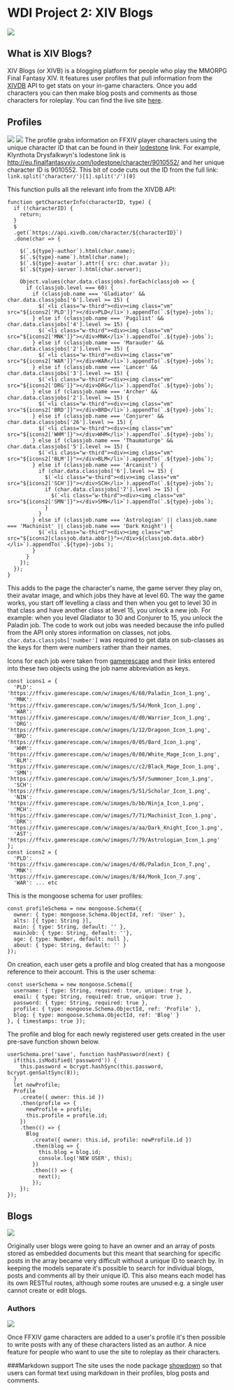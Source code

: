 # WDI Project 2: XIV Blogs 
![](https://cloud.githubusercontent.com/assets/25905279/25563964/313ac7d4-2da0-11e7-98fd-7185d290af61.png)

## What is XIV Blogs?
XIV Blogs (or XIVB) is a blogging platform for people who play the MMORPG Final Fantasy XIV. It features user profiles that pull information from the [XIVDB](http://xivdb.com/) API to get stats on your in-game characters. Once you add characters you can then make blog posts and comments as those characters for roleplay. You can find the live site [here](https://cryptic-waters-59869.herokuapp.com/). 

## Profiles 
![](https://cloud.githubusercontent.com/assets/25905279/25565244/9ef7e23c-2dbb-11e7-8e4f-ee7aaba75e44.png)
![](https://cloud.githubusercontent.com/assets/25905279/25565267/05b6d9c4-2dbc-11e7-90a3-7f53f410785b.png)
The profile grabs information on FFXIV player characters using the unique character ID that can be found in their [lodestone](http://na.finalfantasyxiv.com/lodestone/) link. For example, Klynthota Drysfalkwyn's lodestone link is http://eu.finalfantasyxiv.com/lodestone/character/9010552/ and her unique character ID is 9010552. This bit of code cuts out the ID from the full link: 
```link.split('character/')[1].split('/')[0]```

This function pulls all the relevant info from the XIVDB API: 

```
function getCharacterInfo(characterID, type) {
  if (!characterID) {
    return;
  }
  $
  .get(`https://api.xivdb.com/character/${characterID}`)
  .done(char => {

    $(`.${type}-author`).html(char.name);
    $(`.${type}-name`).html(char.name);
    $(`.${type}-avatar`).attr({ src: char.avatar });
    $(`.${type}-server`).html(char.server);

    Object.values(char.data.classjobs).forEach(classjob => {
      if (classjob.level === 60) {
        if (classjob.name === 'Gladiator' && char.data.classjobs['6'].level >= 15) {
          $(`<li class="w-third"><div><img class="vm"  src="${icons2['PLD']}"></div>PLD</li>`).appendTo(`.${type}-jobs`);
        } else if (classjob.name === 'Pugilist' && char.data.classjobs['4'].level >= 15) {
          $(`<li class="w-third"><div><img class="vm"  src="${icons2['MNK']}"></div>MNK</li>`).appendTo(`.${type}-jobs`);
        } else if (classjob.name === 'Marauder' && char.data.classjobs['2'].level >= 15) {
          $(`<li class="w-third"><div><img class="vm" src="${icons2['WAR']}"></div>WAR</li>`).appendTo(`.${type}-jobs`);
        } else if (classjob.name === 'Lancer' && char.data.classjobs['3'].level >= 15) {
          $(`<li class="w-third"><div><img class="vm"  src="${icons2['DRG']}"></div>DRG</li>`).appendTo(`.${type}-jobs`);
        } else if (classjob.name === 'Archer' && char.data.classjobs['2'].level >= 15) {
          $(`<li class="w-third"><div><img class="vm"  src="${icons2['BRD']}"></div>BRD</li>`).appendTo(`.${type}-jobs`);
        } else if (classjob.name === 'Conjurer' && char.data.classjobs['26'].level >= 15) {
          $(`<li class="w-third"><div><img class="vm"  src="${icons2['WHM']}"></div>WHM</li>`).appendTo(`.${type}-jobs`);
        } else if (classjob.name === 'Thaumaturge' && char.data.classjobs['5'].level >= 15) {
          $(`<li class="w-third"><div><img class="vm"  src="${icons2['BLM']}"></div>BLM</li>`).appendTo(`.${type}-jobs`);
        } else if (classjob.name === 'Arcanist') {
          if (char.data.classjobs['6'].level >= 15) {
            $(`<li class="w-third"><div><img class="vm"  src="${icons2['SCH']}"></div>SCH</li>`).appendTo(`.${type}-jobs`);
            if (char.data.classjobs['7'].level >= 15) {
              $(`<li class="w-third"><div><img class="vm"  src="${icons2['SMN']}"></div>SMN</li>`).appendTo(`.${type}-jobs`);
            }
          }
        } else if (classjob.name === 'Astrologian' || classjob.name === 'Machinist' || classjob.name === 'Dark Knight') {
          $(`<li class="w-third"><div><img class="vm"  src="${icons2[classjob.data.abbr]}"></div>${classjob.data.abbr}</li>`).appendTo(`.${type}-jobs`);
        }
      }
    });
  });
}
```

This adds to the page the character's name, the game server they play on, their avatar image, and which jobs they have at level 60. The way the game works, you start off levelling a class and then when you get to level 30 in that class and have another class at level 15, you unlock a new job. For example: when you level Gladiator to 30 and Conjurer to 15, you unlock the Paladin job. The code to work out jobs was needed because the info pulled from the API only stores information on classes, not jobs. `char.data.classjobs['number']` was required to get data on sub-classes as the keys for them were numbers rather than their names.

Icons for each job were taken from [gamerescape](https://ffxiv.gamerescape.com/wiki/Dictionary_of_Icons) and their links entered into these two objects using the job name abbreviation as keys. 

```
const icons1 = {
  'PLD': 'https://ffxiv.gamerescape.com/w/images/6/68/Paladin_Icon_1.png',
  'MNK': 'https://ffxiv.gamerescape.com/w/images/5/54/Monk_Icon_1.png',
  'WAR': 'https://ffxiv.gamerescape.com/w/images/d/d0/Warrior_Icon_1.png',
  'DRG': 'https://ffxiv.gamerescape.com/w/images/1/12/Dragoon_Icon_1.png',
  'BRD': 'https://ffxiv.gamerescape.com/w/images/0/05/Bard_Icon_1.png',
  'WHM': 'https://ffxiv.gamerescape.com/w/images/0/08/White_Mage_Icon_1.png',
  'BLM': 'https://ffxiv.gamerescape.com/w/images/c/c2/Black_Mage_Icon_1.png',
  'SMN': 'https://ffxiv.gamerescape.com/w/images/5/5f/Summoner_Icon_1.png',
  'SCH': 'https://ffxiv.gamerescape.com/w/images/5/51/Scholar_Icon_1.png',
  'NIN': 'https://ffxiv.gamerescape.com/w/images/b/bb/Ninja_Icon_1.png',
  'MCH': 'https://ffxiv.gamerescape.com/w/images/7/71/Machinist_Icon_1.png',
  'DRK': 'https://ffxiv.gamerescape.com/w/images/a/aa/Dark_Knight_Icon_1.png',
  'AST': 'https://ffxiv.gamerescape.com/w/images/7/79/Astrologian_Icon_1.png'
};
const icons2 = {
  'PLD': 'https://ffxiv.gamerescape.com/w/images/d/d6/Paladin_Icon_7.png',
  'MNK': 'https://ffxiv.gamerescape.com/w/images/8/84/Monk_Icon_7.png',
  'WAR': ... etc
```

This is the mongoose schema for user profiles: 

```
const profileSchema = new mongoose.Schema({
  owner: { type: mongoose.Schema.ObjectId, ref: 'User' },
  alts: [{ type: String }],
  main: { type: String, default: '' },
  mainJob: { type: String, default: ''},
  age: { type: Number, default: null },
  about: { type: String, default: '' }
});
```

On creation, each user gets a profile and blog created that has a mongoose reference to their account. This is the user schema: 

```
const userSchema = new mongoose.Schema({
  username: { type: String, required: true, unique: true },
  email: { type: String, required: true, unique: true },
  password: { type: String, required: true },
  profile: { type: mongoose.Schema.ObjectId, ref: 'Profile' },
  blog: { type: mongoose.Schema.ObjectId, ref: 'Blog' }
}, { timestamps: true });
```
The profile and blog for each newly registered user gets created in the user pre-save function shown below. 

```
userSchema.pre('save', function hashPassword(next) {
  if(this.isModified('password')) {
    this.password = bcrypt.hashSync(this.password, bcrypt.genSaltSync(8));
  }
  let newProfile;
  Profile
    .create({ owner: this.id })
    .then(profile => {
      newProfile = profile;
      this.profile = profile.id;
    })
    .then(() => {
      Blog
        .create({ owner: this.id, profile: newProfile.id })
        .then(blog => {
          this.blog = blog.id;
          console.log('NEW USER', this);
        })
        .then(() => {
          next();
        });
    });
});
```



## Blogs 
![](https://cloud.githubusercontent.com/assets/25905279/25566169/0b7562e4-2dcc-11e7-8fa9-62a4a26ca322.png)

Originally user blogs were going to have an owner and an array of posts stored as embedded documents but this meant that searching for specific posts in the array became very difficult without a unique ID to search by. In keeping the models separate it's possible to search for individual blogs, posts and comments all by their unique ID. This also means each model has its own RESTful routes, although some routes are unused e.g. a single user cannot create or edit blogs. 

### Authors 
![](https://cloud.githubusercontent.com/assets/25905279/25566213/b63d18de-2dcc-11e7-8719-92f4022c90df.png)

Once FFXIV game characters are added to a user's profile it's then possible to write posts with any of these characters listed as an author. A nice feature for people who want to use the site to roleplay as their characters. 

###Markdown support 
The site uses the node package [showdown](https://www.npmjs.com/package/showdown) so that users can format text using markdown in their profiles, blog posts and comments. 
